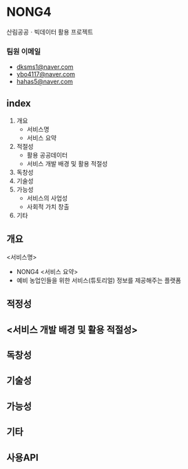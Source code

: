 # NONG4
산림공공ㆍ빅데이터 활용 프로젝트

### 팀원 이메일
  - dksms1@naver.com
  - ybo4117@naver.com
  - hahas5@naver.com


## index
1. 개요
   - 서비스명
   - 서비스 요약
2. 적절성
   - 활용 공공데이터
   - 서비스 개발 배경 및 활용 적절성
3. 독창성
4. 기술성
5. 가능성
   - 서비스의 사업성
   - 사회적 가치 창출
6. 기타

## 개요
   <서비스명>
   - NONG4
   <서비스 요약>
   - 예비 농업인들을 위한 서비스(튜토리얼) 정보를 제공해주는 플랫폼
## 적정성
   <서비스 개발 배경 및 활용 적절성>
   - 
## 독창성

## 기술성

## 가능성


## 기타


## 사용API
